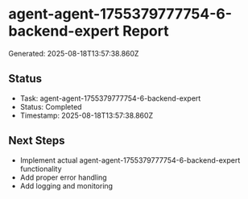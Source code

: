 # agent-agent-1755379777754-6-backend-expert Report

Generated: 2025-08-18T13:57:38.860Z

## Status
- Task: agent-agent-1755379777754-6-backend-expert
- Status: Completed
- Timestamp: 2025-08-18T13:57:38.860Z

## Next Steps
- Implement actual agent-agent-1755379777754-6-backend-expert functionality
- Add proper error handling
- Add logging and monitoring
